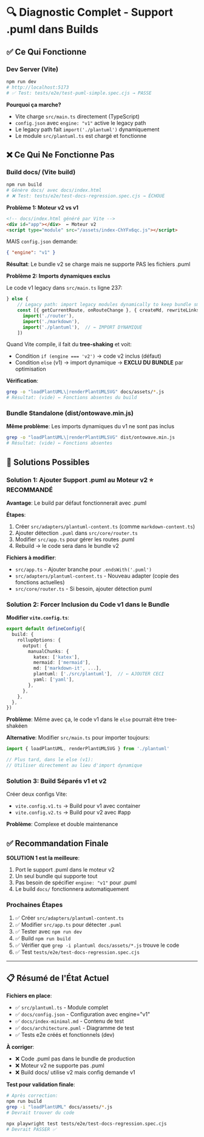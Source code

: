 # 🔍 Diagnostic Complet - Support .puml dans Builds

## ✅ Ce Qui Fonctionne

### Dev Server (Vite)
```bash
npm run dev
# http://localhost:5173
# ✅ Test: tests/e2e/test-puml-simple.spec.cjs → PASSE
```

**Pourquoi ça marche?**
- Vite charge `src/main.ts` directement (TypeScript)
- `config.json` avec `engine: "v1"` active le legacy path
- Le legacy path fait `import('./plantuml')` dynamiquement
- Le module `src/plantuml.ts` est chargé et fonctionne

## ❌ Ce Qui Ne Fonctionne Pas

### Build docs/ (Vite build)
```bash
npm run build
# Génère docs/ avec docs/index.html
# ❌ Test: tests/e2e/test-docs-regression.spec.cjs → ÉCHOUE
```

**Problème 1: Moteur v2 vs v1**
```html
<!-- docs/index.html généré par Vite -->
<div id="app"></div>  ← Moteur v2
<script type="module" src="/assets/index-ChYFx6qc.js"></script>
```

MAIS `config.json` demande:
```json
{ "engine": "v1" }
```

**Résultat**: Le bundle v2 se charge mais ne supporte PAS les fichiers .puml

**Problème 2: Imports dynamiques exclus**

Le code v1 legacy dans `src/main.ts` ligne 237:
```typescript
} else {
    // Legacy path: import legacy modules dynamically to keep bundle small if unused
    const [{ getCurrentRoute, onRouteChange }, { createMd, rewriteLinks }, { loadPlantUML, renderPlantUMLSVG }] = await Promise.all([
      import('./router'),
      import('./markdown'),
      import('./plantuml'),  // ← IMPORT DYNAMIQUE
    ])
```

Quand Vite compile, il fait du **tree-shaking** et voit:
- Condition `if (engine === 'v2')` → code v2 inclus (défaut)
- Condition `else` (v1) → import dynamique → **EXCLU DU BUNDLE** par optimisation

**Vérification**:
```bash
grep -o "loadPlantUML\|renderPlantUMLSVG" docs/assets/*.js
# Résultat: (vide) ← Fonctions absentes du build
```

### Bundle Standalone (dist/ontowave.min.js)

**Même problème**: Les imports dynamiques du v1 ne sont pas inclus

```bash
grep -o "loadPlantUML\|renderPlantUMLSVG" dist/ontowave.min.js
# Résultat: (vide) ← Fonctions absentes
```

## 🎯 Solutions Possibles

### Solution 1: Ajouter Support .puml au Moteur v2 ⭐ RECOMMANDÉ

**Avantage**: Le build par défaut fonctionnerait avec .puml

**Étapes**:
1. Créer `src/adapters/plantuml-content.ts` (comme `markdown-content.ts`)
2. Ajouter détection `.puml` dans `src/core/router.ts`
3. Modifier `src/app.ts` pour gérer les routes .puml
4. Rebuild → le code sera dans le bundle v2

**Fichiers à modifier**:
- `src/app.ts` - Ajouter branche pour `.endsWith('.puml')`
- `src/adapters/plantuml-content.ts` - Nouveau adapter (copie des fonctions actuelles)
- `src/core/router.ts` - Si besoin, ajouter détection puml

### Solution 2: Forcer Inclusion du Code v1 dans le Bundle

**Modifier `vite.config.ts`**:
```typescript
export default defineConfig({
  build: {
    rollupOptions: {
      output: {
        manualChunks: {
          katex: ['katex'],
          mermaid: ['mermaid'],
          md: ['markdown-it', ...],
          plantuml: ['./src/plantuml'],  // ← AJOUTER CECI
          yaml: ['yaml'],
        },
      },
    },
  },
})
```

**Problème**: Même avec ça, le code v1 dans le `else` pourrait être tree-shakéen

**Alternative**: Modifier `src/main.ts` pour importer toujours:
```typescript
import { loadPlantUML, renderPlantUMLSVG } from './plantuml'

// Plus tard, dans le else (v1):
// Utiliser directement au lieu d'import dynamique
```

### Solution 3: Build Séparés v1 et v2

Créer deux configs Vite:
- `vite.config.v1.ts` → Build pour v1 avec container
- `vite.config.v2.ts` → Build pour v2 avec #app

**Problème**: Complexe et double maintenance

## ✅ Recommandation Finale

**SOLUTION 1 est la meilleure**:
1. Port le support .puml dans le moteur v2
2. Un seul bundle qui supporte tout
3. Pas besoin de spécifier `engine: "v1"` pour .puml
4. Le build `docs/` fonctionnera automatiquement

### Prochaines Étapes

1. ✅ Créer `src/adapters/plantuml-content.ts`
2. ✅ Modifier `src/app.ts` pour détecter `.puml`
3. ✅ Tester avec `npm run dev`
4. ✅ Build `npm run build`
5. ✅ Vérifier que `grep -i plantuml docs/assets/*.js` trouve le code
6. ✅ Test `tests/e2e/test-docs-regression.spec.cjs`

---

## 📋 Résumé de l'État Actuel

**Fichiers en place**:
- ✅ `src/plantuml.ts` - Module complet
- ✅ `docs/config.json` - Configuration avec engine="v1"
- ✅ `docs/index-minimal.md` - Contenu de test
- ✅ `docs/architecture.puml` - Diagramme de test
- ✅ Tests e2e créés et fonctionnels (dev)

**À corriger**:
- ❌ Code .puml pas dans le bundle de production
- ❌ Moteur v2 ne supporte pas .puml
- ❌ Build docs/ utilise v2 mais config demande v1

**Test pour validation finale**:
```bash
# Après correction:
npm run build
grep -i "loadPlantUML" docs/assets/*.js
# Devrait trouver du code

npx playwright test tests/e2e/test-docs-regression.spec.cjs
# Devrait PASSER ✅
```
